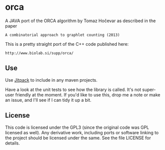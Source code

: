 # orca

A JAVA port of the ORCA algorithm by Tomaz Hočevar as described in the paper

	A combinatorial approach to graphlet counting (2013)

This is a pretty straight port of the C++ code published here:

	http://www.biolab.si/supp/orca/

## Use

Use [Jitpack](jitpack.io) to include in any maven projects.  

Have a look at the unit tests to see how the library is called. It's not super-user
friendly at the moment. If you'd like to use this, drop me a note or make an issue,
and I'll see if I can tidy it up a bit. 

## License

This code is licensed under the GPL3 (since the original code was GPL licensed 
as well). Any derivative work, including ports or software linking to the project
should be licensed under the same. See the file LICENSE for details.  